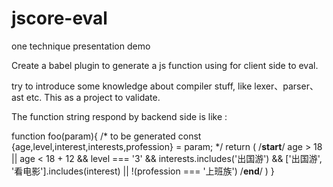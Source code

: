 # jscore-eval
one technique presentation demo 


Create a babel plugin to generate a js function using for client side to eval.

try to introduce some knowledge about compiler stuff, like lexer、parser、ast etc.
This as a project to validate.

The function string respond by backend side is like :

function foo(param){
/* to be generated
const {age,level,interest,interests,profession} = param;
*/
return (
/**start**/
age > 18 || age < 18 + 12 && level === '3' && interests.includes('出国游') && ['出国游', '看电影'].includes(interest) || !(profession === '上班族')
/**end**/
)
}

